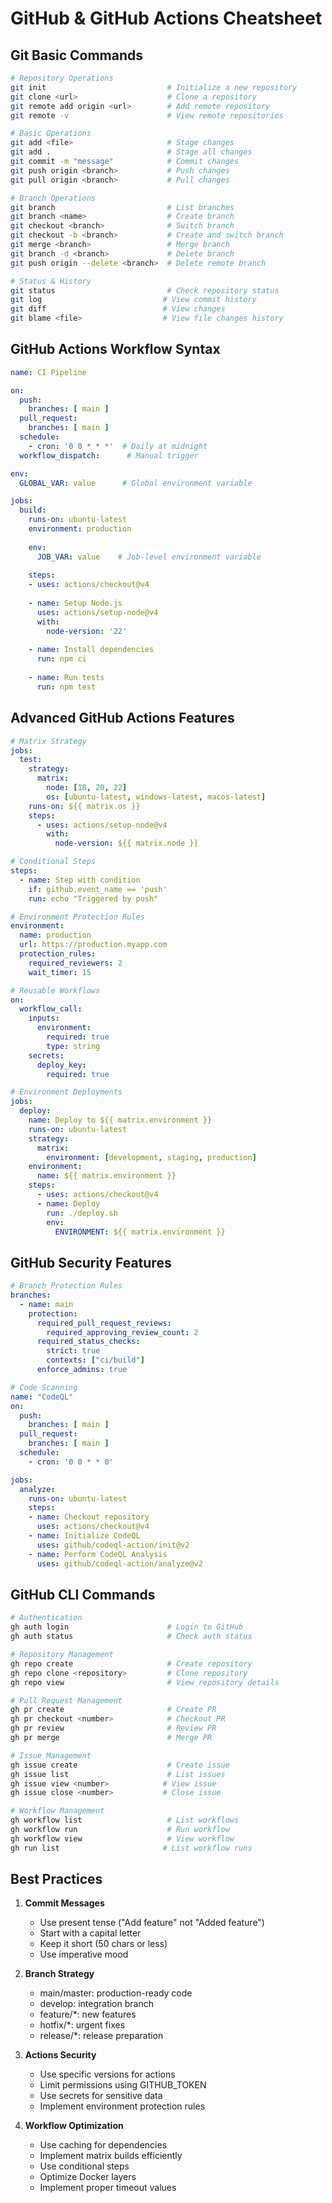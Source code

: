 # GitHub & GitHub Actions Cheatsheet

## Git Basic Commands
```bash
# Repository Operations
git init                           # Initialize a new repository
git clone <url>                    # Clone a repository
git remote add origin <url>        # Add remote repository
git remote -v                      # View remote repositories

# Basic Operations
git add <file>                     # Stage changes
git add .                          # Stage all changes
git commit -m "message"            # Commit changes
git push origin <branch>           # Push changes
git pull origin <branch>           # Pull changes

# Branch Operations
git branch                         # List branches
git branch <name>                  # Create branch
git checkout <branch>              # Switch branch
git checkout -b <branch>           # Create and switch branch
git merge <branch>                 # Merge branch
git branch -d <branch>             # Delete branch
git push origin --delete <branch>  # Delete remote branch

# Status & History
git status                         # Check repository status
git log                           # View commit history
git diff                          # View changes
git blame <file>                  # View file changes history
```

## GitHub Actions Workflow Syntax
```yaml
name: CI Pipeline

on:
  push:
    branches: [ main ]
  pull_request:
    branches: [ main ]
  schedule:
    - cron: '0 0 * * *'  # Daily at midnight
  workflow_dispatch:      # Manual trigger

env:
  GLOBAL_VAR: value      # Global environment variable

jobs:
  build:
    runs-on: ubuntu-latest
    environment: production
    
    env:
      JOB_VAR: value    # Job-level environment variable
    
    steps:
    - uses: actions/checkout@v4
    
    - name: Setup Node.js
      uses: actions/setup-node@v4
      with:
        node-version: '22'
        
    - name: Install dependencies
      run: npm ci
      
    - name: Run tests
      run: npm test
```

## Advanced GitHub Actions Features
```yaml
# Matrix Strategy
jobs:
  test:
    strategy:
      matrix:
        node: [18, 20, 22]
        os: [ubuntu-latest, windows-latest, macos-latest]
    runs-on: ${{ matrix.os }}
    steps:
      - uses: actions/setup-node@v4
        with:
          node-version: ${{ matrix.node }}

# Conditional Steps
steps:
  - name: Step with condition
    if: github.event_name == 'push'
    run: echo "Triggered by push"

# Environment Protection Rules
environment:
  name: production
  url: https://production.myapp.com
  protection_rules:
    required_reviewers: 2
    wait_timer: 15

# Reusable Workflows
on:
  workflow_call:
    inputs:
      environment:
        required: true
        type: string
    secrets:
      deploy_key:
        required: true

# Environment Deployments
jobs:
  deploy:
    name: Deploy to ${{ matrix.environment }}
    runs-on: ubuntu-latest
    strategy:
      matrix:
        environment: [development, staging, production]
    environment:
      name: ${{ matrix.environment }}
    steps:
      - uses: actions/checkout@v4
      - name: Deploy
        run: ./deploy.sh
        env:
          ENVIRONMENT: ${{ matrix.environment }}
```

## GitHub Security Features
```yaml
# Branch Protection Rules
branches:
  - name: main
    protection:
      required_pull_request_reviews:
        required_approving_review_count: 2
      required_status_checks:
        strict: true
        contexts: ["ci/build"]
      enforce_admins: true

# Code Scanning
name: "CodeQL"
on:
  push:
    branches: [ main ]
  pull_request:
    branches: [ main ]
  schedule:
    - cron: '0 0 * * 0'

jobs:
  analyze:
    runs-on: ubuntu-latest
    steps:
    - name: Checkout repository
      uses: actions/checkout@v4
    - name: Initialize CodeQL
      uses: github/codeql-action/init@v2
    - name: Perform CodeQL Analysis
      uses: github/codeql-action/analyze@v2
```

## GitHub CLI Commands
```bash
# Authentication
gh auth login                      # Login to GitHub
gh auth status                     # Check auth status

# Repository Management
gh repo create                     # Create repository
gh repo clone <repository>         # Clone repository
gh repo view                       # View repository details

# Pull Request Management
gh pr create                       # Create PR
gh pr checkout <number>            # Checkout PR
gh pr review                       # Review PR
gh pr merge                        # Merge PR

# Issue Management
gh issue create                    # Create issue
gh issue list                      # List issues
gh issue view <number>            # View issue
gh issue close <number>           # Close issue

# Workflow Management
gh workflow list                   # List workflows
gh workflow run                    # Run workflow
gh workflow view                   # View workflow
gh run list                       # List workflow runs
```

## Best Practices
1. **Commit Messages**
   - Use present tense ("Add feature" not "Added feature")
   - Start with a capital letter
   - Keep it short (50 chars or less)
   - Use imperative mood

2. **Branch Strategy**
   - main/master: production-ready code
   - develop: integration branch
   - feature/*: new features
   - hotfix/*: urgent fixes
   - release/*: release preparation

3. **Actions Security**
   - Use specific versions for actions
   - Limit permissions using GITHUB_TOKEN
   - Use secrets for sensitive data
   - Implement environment protection rules

4. **Workflow Optimization**
   - Use caching for dependencies
   - Implement matrix builds efficiently
   - Use conditional steps
   - Optimize Docker layers
   - Implement proper timeout values

